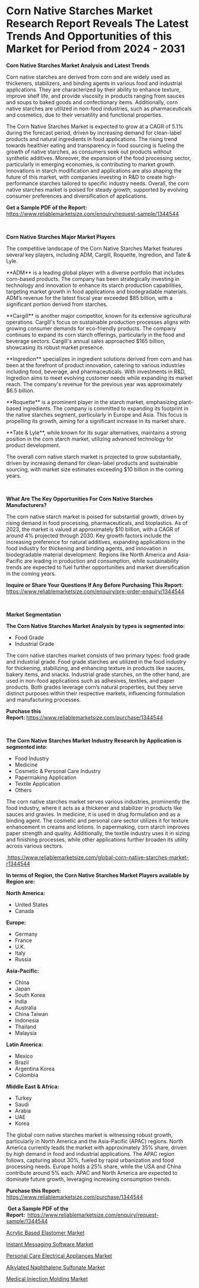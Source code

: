 <p><h1>Corn Native Starches Market Research Report Reveals The Latest Trends And Opportunities of this Market for Period from 2024 - 2031</h1></p><p><strong>Corn Native Starches Market Analysis and Latest Trends</strong></p>
<p><p>Corn native starches are derived from corn and are widely used as thickeners, stabilizers, and binding agents in various food and industrial applications. They are characterized by their ability to enhance texture, improve shelf life, and provide viscosity in products ranging from sauces and soups to baked goods and confectionary items. Additionally, corn native starches are utilized in non-food industries, such as pharmaceuticals and cosmetics, due to their versatility and functional properties.</p><p>The Corn Native Starches Market is expected to grow at a CAGR of 5.1% during the forecast period, driven by increasing demand for clean-label products and natural ingredients in food applications. The rising trend towards healthier eating and transparency in food sourcing is fueling the growth of native starches, as consumers seek out products without synthetic additives. Moreover, the expansion of the food processing sector, particularly in emerging economies, is contributing to market growth. Innovations in starch modification and applications are also shaping the future of this market, with companies investing in R&D to create high-performance starches tailored to specific industry needs. Overall, the corn native starches market is poised for steady growth, supported by evolving consumer preferences and diversification of applications.</p></p>
<p><strong>Get a Sample PDF of the Report:&nbsp;</strong> <a href="https://www.reliablemarketsize.com/enquiry/request-sample/1344544?utm_campaign=1464&utm_medium=2&utm_source=Github&utm_content=ia&utm_term=12102024&utm_id=corn-native-starches">https://www.reliablemarketsize.com/enquiry/request-sample/1344544</a></p>
<p>&nbsp;</p>
<p><strong>Corn Native Starches Major Market Players</strong></p>
<p><p>The competitive landscape of the Corn Native Starches Market features several key players, including ADM, Cargill, Roquette, Ingredion, and Tate & Lyle. </p><p>**ADM** is a leading global player with a diverse portfolio that includes corn-based products. The company has been strategically investing in technology and innovation to enhance its starch production capabilities, targeting market growth in food applications and biodegradable materials. ADM’s revenue for the latest fiscal year exceeded $85 billion, with a significant portion derived from starches.</p><p>**Cargill** is another major competitor, known for its extensive agricultural operations. Cargill's focus on sustainable production processes aligns with growing consumer demands for eco-friendly products. The company continues to expand its corn starch offerings, particularly in the food and beverage sectors. Cargill's annual sales approached $165 billion, showcasing its robust market presence.</p><p>**Ingredion** specializes in ingredient solutions derived from corn and has been at the forefront of product innovation, catering to various industries including food, beverage, and pharmaceuticals. With investments in R&D, Ingredion aims to meet evolving customer needs while expanding its market reach. The company's revenue for the previous year was approximately $6.5 billion.</p><p>**Roquette** is a prominent player in the starch market, emphasizing plant-based ingredients. The company is committed to expanding its footprint in the native starches segment, particularly in Europe and Asia. This focus is propelling its growth, aiming for a significant increase in its market share.</p><p>**Tate & Lyle**, while known for its sugar alternatives, maintains a strong position in the corn starch market, utilizing advanced technology for product development. </p><p>The overall corn native starch market is projected to grow substantially, driven by increasing demand for clean-label products and sustainable sourcing, with market size estimates exceeding $10 billion in the coming years.</p></p>
<p>&nbsp;</p>
<p><strong>What Are The Key Opportunities For Corn Native Starches Manufacturers?</strong></p>
<p><p>The corn native starch market is poised for substantial growth, driven by rising demand in food processing, pharmaceuticals, and bioplastics. As of 2023, the market is valued at approximately $10 billion, with a CAGR of around 4% projected through 2030. Key growth factors include the increasing preference for natural additives, expanding applications in the food industry for thickening and binding agents, and innovation in biodegradable material development. Regions like North America and Asia-Pacific are leading in production and consumption, while sustainability trends are expected to fuel further opportunities and market diversification in the coming years.</p></p>
<p><strong>Inquire or Share Your Questions If Any Before Purchasing This Report:</strong> <a href="https://www.reliablemarketsize.com/enquiry/pre-order-enquiry/1344544?utm_campaign=1464&utm_medium=2&utm_source=Github&utm_content=ia&utm_term=12102024&utm_id=corn-native-starches">https://www.reliablemarketsize.com/enquiry/pre-order-enquiry/1344544</a></p>
<p>&nbsp;</p>
<p><strong>Market Segmentation</strong></p>
<p><strong>The Corn Native Starches Market Analysis by types is segmented into:</strong></p>
<p><ul><li>Food Grade</li><li>Industrial Grade</li></ul></p>
<p><p>The corn native starches market consists of two primary types: food grade and industrial grade. Food grade starches are utilized in the food industry for thickening, stabilizing, and enhancing texture in products like sauces, bakery items, and snacks. Industrial grade starches, on the other hand, are used in non-food applications such as adhesives, textiles, and paper products. Both grades leverage corn’s natural properties, but they serve distinct purposes within their respective markets, influencing formulation and manufacturing processes.</p></p>
<p><strong>Purchase this Report:&nbsp;</strong><a href="https://www.reliablemarketsize.com/purchase/1344544?utm_campaign=1464&utm_medium=2&utm_source=Github&utm_content=ia&utm_term=12102024&utm_id=corn-native-starches">https://www.reliablemarketsize.com/purchase/1344544</a></p>
<p>&nbsp;</p>
<p><strong>The Corn Native Starches Market Industry Research by Application is segmented into:</strong></p>
<p><ul><li>Food Industry</li><li>Medicine</li><li>Cosmetic & Personal Care Industry</li><li>Papermaking Application</li><li>Textile Application</li><li>Others</li></ul></p>
<p><p>The corn native starches market serves various industries, prominently the food industry, where it acts as a thickener and stabilizer in products like sauces and gravies. In medicine, it is used in drug formulation and as a binding agent. The cosmetic and personal care sector utilizes it for texture enhancement in creams and lotions. In papermaking, corn starch improves paper strength and quality. Additionally, the textile industry uses it in sizing and finishing processes, while other applications further broaden its utility across various sectors.</p></p>
<p><a href="https://www.reliablemarketsize.com/global-corn-native-starches-market-r1344544?utm_campaign=1464&utm_medium=2&utm_source=Github&utm_content=ia&utm_term=12102024&utm_id=corn-native-starches">&nbsp;https://www.reliablemarketsize.com/global-corn-native-starches-market-r1344544</a></p>
<p><strong>In terms of Region, the Corn Native Starches Market Players available by Region are:</strong></p>
<p>
    <p> <strong> North America: </strong>
        <ul>
            <li>United States</li>
            <li>Canada</li>
        </ul>
        </p> 
    <p> <strong> Europe: </strong>
        <ul>
            <li>Germany</li>
            <li>France</li>
            <li>U.K.</li>
            <li>Italy</li>
            <li>Russia</li>
        </ul>
        </p> 
    <p> <strong> Asia-Pacific: </strong>
        <ul>
            <li>China</li>
            <li>Japan</li>
            <li>South Korea</li>
            <li>India</li>
            <li>Australia</li>
            <li>China Taiwan</li>
            <li>Indonesia</li>
            <li>Thailand</li>
            <li>Malaysia</li>
        </ul>
        </p> 
    <p> <strong> Latin America: </strong>
        <ul>
            <li>Mexico</li>
            <li>Brazil</li>
            <li>Argentina Korea</li>
            <li>Colombia</li>
        </ul>
        </p> 
    <p> <strong> Middle East & Africa: </strong>
        <ul>
            <li>Turkey</li>
            <li>Saudi</li>
            <li>Arabia</li>
            <li>UAE</li>
            <li>Korea</li>
        </ul>
    </p>
    </p>
<p><p>The global corn native starches market is witnessing robust growth, particularly in North America and the Asia-Pacific (APAC) regions. North America currently leads the market with approximately 35% share, driven by high demand in food and industrial applications. The APAC region follows, capturing about 30%, fueled by rapid urbanization and food processing needs. Europe holds a 25% share, while the USA and China contribute around 5% each. APAC and North America are expected to dominate future growth, leveraging increasing consumption trends.</p></p>
<p><strong>Purchase this Report: </strong><a href="https://www.reliablemarketsize.com/purchase/1344544?utm_campaign=1464&utm_medium=2&utm_source=Github&utm_content=ia&utm_term=12102024&utm_id=corn-native-starches">https://www.reliablemarketsize.com/purchase/1344544</a></p>
<p>&nbsp;<strong>Get a Sample PDF of the Report:&nbsp;&nbsp;</strong><a href="https://www.reliablemarketsize.com/enquiry/request-sample/1344544?utm_campaign=1464&utm_medium=2&utm_source=Github&utm_content=ia&utm_term=12102024&utm_id=corn-native-starches">https://www.reliablemarketsize.com/enquiry/request-sample/1344544</a></p>
<p><strong></strong></p>
<p><p><a href="https://www.linkedin.com/pulse/acrylic-based-elastomer-market-analysis-product-segmentation-croxe?utm_campaign=1464&utm_medium=2&utm_source=Github&utm_content=ia&utm_term=12102024&utm_id=corn-native-starches">Acrylic Based Elastomer Market</a></p><p><a href="https://github.com/tacitam515l/Market-Research-Report-List-1/blob/main/instant-messaging-software-market.md?utm_campaign=1464&utm_medium=2&utm_source=Github&utm_content=ia&utm_term=12102024&utm_id=corn-native-starches">Instant Messaging Software Market</a></p><p><a href="https://www.linkedin.com/pulse/insights-personal-care-electrical-appliances-market-players-rnqme?utm_campaign=1464&utm_medium=2&utm_source=Github&utm_content=ia&utm_term=12102024&utm_id=corn-native-starches">Personal Care Electrical Appliances Market</a></p><p><a href="https://www.linkedin.com/pulse/analyzing-global-alkylated-naphthalene-sulfonate-market-growth-b6vie?utm_campaign=1464&utm_medium=2&utm_source=Github&utm_content=ia&utm_term=12102024&utm_id=corn-native-starches">Alkylated Naphthalene Sulfonate Market</a></p><p><a href="https://github.com/KejsiLoshi121/Market-Research-Report-List-1/blob/main/medical-injection-molding-market.md?utm_campaign=1464&utm_medium=2&utm_source=Github&utm_content=ia&utm_term=12102024&utm_id=corn-native-starches">Medical Injection Molding Market</a></p></p>